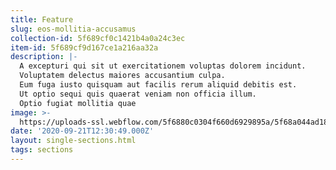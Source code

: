 ```yaml
---
title: Feature
slug: eos-mollitia-accusamus
collection-id: 5f689cf0c1421b4a0a24c3ec
item-id: 5f689cf9d167ce1a216aa32a
description: |-
  A excepturi qui sit ut exercitationem voluptas dolorem incidunt.
  Voluptatem delectus maiores accusantium culpa.
  Eum fuga iusto quisquam aut facilis rerum aliquid debitis est.
  Ut optio sequi quis quaerat veniam non officia illum.
  Optio fugiat mollitia quae
image: >-
  https://uploads-ssl.webflow.com/5f6880c0304f660d6929895a/5f68a044ad18a18182411f3e_feature.svg
date: '2020-09-21T12:30:49.000Z'
layout: single-sections.html
tags: sections
---
```



